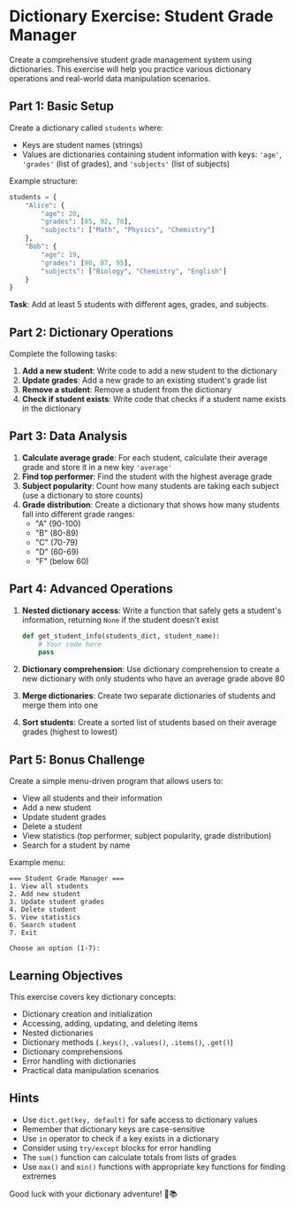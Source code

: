 # Dictionary Exercise: Student Grade Manager

Create a comprehensive student grade management system using dictionaries. This exercise will help you practice various dictionary operations and real-world data manipulation scenarios.

## Part 1: Basic Setup

Create a dictionary called `students` where:
- Keys are student names (strings)
- Values are dictionaries containing student information with keys: `'age'`, `'grades'` (list of grades), and `'subjects'` (list of subjects)

Example structure:
```python
students = {
    "Alice": {
        "age": 20,
        "grades": [85, 92, 78],
        "subjects": ["Math", "Physics", "Chemistry"]
    },
    "Bob": {
        "age": 19,
        "grades": [90, 87, 95],
        "subjects": ["Biology", "Chemistry", "English"]
    }
}
```

**Task**: Add at least 5 students with different ages, grades, and subjects.

## Part 2: Dictionary Operations

Complete the following tasks:

1. **Add a new student**: Write code to add a new student to the dictionary
2. **Update grades**: Add a new grade to an existing student's grade list
3. **Remove a student**: Remove a student from the dictionary
4. **Check if student exists**: Write code that checks if a student name exists in the dictionary

## Part 3: Data Analysis

1. **Calculate average grade**: For each student, calculate their average grade and store it in a new key `'average'`
2. **Find top performer**: Find the student with the highest average grade
3. **Subject popularity**: Count how many students are taking each subject (use a dictionary to store counts)
4. **Grade distribution**: Create a dictionary that shows how many students fall into different grade ranges:
   - "A" (90-100)
   - "B" (80-89) 
   - "C" (70-79)
   - "D" (60-69)
   - "F" (below 60)

## Part 4: Advanced Operations

1. **Nested dictionary access**: Write a function that safely gets a student's information, returning `None` if the student doesn't exist
   ```python
   def get_student_info(students_dict, student_name):
       # Your code here
       pass
   ```

2. **Dictionary comprehension**: Use dictionary comprehension to create a new dictionary with only students who have an average grade above 80

3. **Merge dictionaries**: Create two separate dictionaries of students and merge them into one

4. **Sort students**: Create a sorted list of students based on their average grades (highest to lowest)

## Part 5: Bonus Challenge

Create a simple menu-driven program that allows users to:
- View all students and their information
- Add a new student
- Update student grades
- Delete a student
- View statistics (top performer, subject popularity, grade distribution)
- Search for a student by name

Example menu:
```
=== Student Grade Manager ===
1. View all students
2. Add new student
3. Update student grades
4. Delete student
5. View statistics
6. Search student
7. Exit

Choose an option (1-7):
```

## Learning Objectives

This exercise covers key dictionary concepts:
- Dictionary creation and initialization
- Accessing, adding, updating, and deleting items
- Nested dictionaries
- Dictionary methods (`.keys()`, `.values()`, `.items()`, `.get()`)
- Dictionary comprehensions
- Error handling with dictionaries
- Practical data manipulation scenarios

## Hints

- Use `dict.get(key, default)` for safe access to dictionary values
- Remember that dictionary keys are case-sensitive
- Use `in` operator to check if a key exists in a dictionary
- Consider using `try/except` blocks for error handling
- The `sum()` function can calculate totals from lists of grades
- Use `max()` and `min()` functions with appropriate key functions for finding extremes

Good luck with your dictionary adventure! 🐍📚